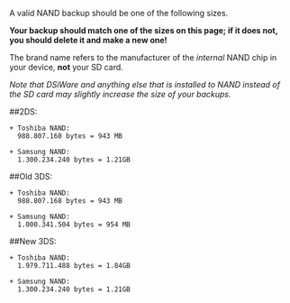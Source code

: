 A valid NAND backup should be one of the following sizes.    

**Your backup should match one of the sizes on this page; if it does not, you should delete it and make a new one!**

The brand name refers to the manufacturer of the *internal* NAND chip in your device, **not** your SD card.

*Note that DSiWare and anything else that is installed to NAND instead of the SD card may slightly increase the size of your backups.*

##2DS:    

    + Toshiba NAND:     
      988.807.168 bytes = 943 MB    

    + Samsung NAND:    
      1.300.234.240 bytes = 1.21GB    

##Old 3DS:    

    + Toshiba NAND:     
      988.807.168 bytes = 943 MB    

    + Samsung NAND:    
      1.000.341.504 bytes = 954 MB    

##New 3DS:    

    + Toshiba NAND:    
      1.979.711.488 bytes = 1.84GB    

    + Samsung NAND:    
      1.300.234.240 bytes = 1.21GB    
